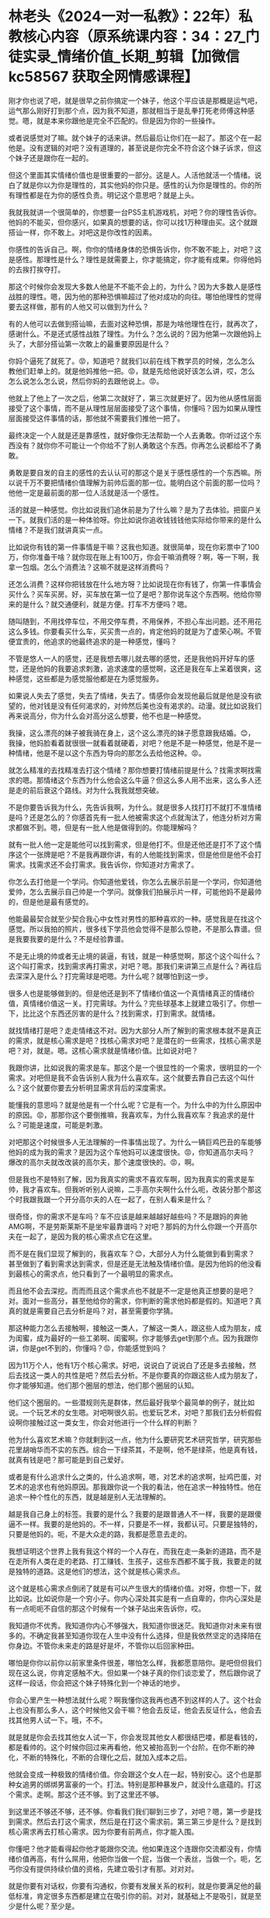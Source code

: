 # 林老头《2024一对一私教》：22年）私教核心内容（原系统课内容：34：27_门徒实录_情绪价值_长期_剪辑【加微信 kc58567 获取全网情感课程】

刚才你也说了吧，就是很早之前你搞定一个妹子，他这个平应该是那概是运气吧，运气那么刚好打到那个点，因为我不知道，那就相当于是乱拳打死老师傅这种感觉。嗯，就是本来你跟他是完全不匹配的。但是因为你的一些操作。

或者说感觉对了嘛。就个妹子的话来讲。然后最后让你们在一起了。那这个在一起他是。没有逻辑的对吧？没有道理的，甚至说是你完全不符合这个妹子诉求，但这个妹子还是跟你在一起的。

但这个里面其实情绪价值也是很重要的一部分。这是人。人活他就活一个情绪。说白了就是你以为你是理性的，其实他妈的你只是。感性的认为你是理性的。你的所有理性都是在为你的感性负责。明记这个意思吧？就是上头。

我就我就讲一个很简单的，你想要一台PS5主机游戏机，对吧？你的理性告诉你。他妈的不能买，但你感兴，如果真的想要的话，你可以找1万种理由买。这个就跟搭讪一样，你不敢上。对吧这是你改性的因素。

你感性的告诉自己。啊，你你的情绪身体的恐惧告诉你，你不敢不能上，对吧？这是感性。那理性是什么？理性是就需要上，你才能搞定，你才能有成果。你得他妈的去挨打挨夺打。

那这个时候你会发现大多数人他是不不能不会上的，为什么？因为大多数人是感性战胜的理性。嗯，因为他的那种恐惧嘛超过了他对成功的向往。哪怕他理性的觉得要去这样做，那有的人他又可以做到为什么？

有的人他可以去做到搭讪嘛，去面对这种恐惧，那是为啥他理性在行，就再次了，感谢什么。不是还式感性战胜了理性。为什么？怎么说的？因为他第一次跟他妈上头了，大部分搭讪第一次敢上的最重要原因是什么？

你妈个逼死了就死了。😡，知道吧？就我们以前在线下教学员的时候，怎么怎么教他们赶单上的。就是他妈推他一把。😡，就是先给他说好该怎么讲，哎，怎么怎么说怎么怎么说，然后你妈的去跟他说上。😡。

他就上了他上了一次之后，他第二次就好了，第三次就更好了。因为他从感性层面接受了这个事情，而不是从理性层层面接受了这个事情，你懂吗？因为如果从理性层面接受这件事情的话，那他就不需要我们推他一把了。

最终决定一个人就是还是靠感性，就好像你无法帮助一个人去勇敢。你听过这个东西没有？就你你不可能让一个你给不了别人勇敢这个东西。你再怎么说都给不了勇敢。

勇敢是要自发的自主的感性的去认认可的那这个是关于感性感性的一个东西嘛。所以说千万不要把情绪价值理解为前帅后面的那一位。能明白这个前面的那一位吗？他他一定是最前面的那一位人活就是活一个感性。

活的就是一种感觉。你比如说我们追休前是为了什么嘛？是为了去体验。把窗户关一下。就我们活的是一种体验呀。你比如说你追收钱钱钱他实际给你带来的是什么情绪？不是我们就讲真实一点。

比如说你有钱的第一件事情是干嘛？这我也知道。就很简单，现在你彩票中了100万，你你准备干啥？就你现在账上有100万，你会干嘛消费呀？啊，等一下啊，我拿一包烟。怎么个消费法？这嘛不就是这样消费吗？

还怎么消费？这样你把钱放在什么地方呀？比如说现在你有钱了，你第一件事情会买什么？买车买房。好，买车放在第一位了是吧？那你说车这个东西啊。他给你带来的是什么？就交通便利，就是方便。打车不方便吗？嗯。

随叫随到，不用找停车位，不用交停车费，不用保养，不担心车出问题。还不用花这么多钱。你要看买什么车，买买贵一点的，肯定他妈的就是为了虚荣心啊。不管便宜贵的，他追求的他最终追求的是一种感觉，懂吗？

不管是悠人一人的感觉，还是我想去哪儿就去哪的感觉，还是我他妈开好车的感觉，还是他妈的我要追求刺激，追求速度的感觉啊，这还是我在车上呆着很爽，这种感觉，这些都是为感觉服他都是在为感觉服务。

如果说人失去了感觉，失去了情绪，失去了。情感你会发现他最后就是他是没有欲望的，他对钱是没有任何渴求的，对帅然后美也没有渴求的。动漫。就比如说我们再来说高分，你为什么会对高分这么想要，他不也是一种感觉。

我操，这么漂亮的妹子被我骑在身上，这个这么漂亮的妹子愿意跟我结婚。😊，我操，他妈脸看着就很很一就看着就硬着，对吧？他是不是一种感觉，他是不是一种情绪，他是不是以这个东西为导向的那怎么去给他这种。😡。

就怎么精准的去找精准去打这个情绪？那你想要打情绪前提是什么？找需求啊找需求的嗯。那情绪这个东西为什么他会这么牛逼？但这么多人用不出来，这么多人还是走的前后衰这个路线。对为什么我我就想突破。

不是你要告诉我为什么，先告诉我啊，为什么。就是很多人找打打不就打不准情绪是吗？还是怎么的？你感首先有一批人他被需求这个点就淘汰了，他连分析对方需求都做不到。嗯，但是有一批人他是做得到的。你能理解吗？

就有一批人他一定是能他可以找到需求，但是他打不。但是还他还是打不了这个情序这个一张牌是吧？不是我再跟你讲，有的人他能找到需求，但是他但是他不会打需求。找需求还不会打需求。我告诉你，你知道对方需求了。

你怎么去打他是一个学问。你知道他爱钱，你怎么去展示前是一个学问，你知道他爱帅，怎么去展示自己帅是一个学问。就像我们拍展示片一样，可能他妈不是最帅的，但是他是最有感觉的。

他能最最契合就至少契合我心中女性对男性的那种喜欢的一种。感觉我是在找这个感觉。所以我拍的照片，很多线下学员他会觉得不是那么惊艳，不是那么靠谱。但是我要我要的是什么？不是经验靠谱。

不是无止境的帅或者无止境的装逼，有钱，就是一种感觉啊，那这个这个叫什么？这个叫打需求，找到需求再打需求，对吧？嗯。那我们来讲第三点是什么？再往后去深深入是什么？打完需球是吧嗯。为什么呢？就哪怕到这一步。

很多人也是能够做到的。但是他还是到不了情绪价值这一个真情绪真正的情绪价值，真情绪价值这一关。打完需球。为什么？完些球基本上就建立吸引了。你想一下，比比这个东西还厉害的是什么？找到需求，打到需求。就情绪。

就找情绪打是吧？走走情绪这不对。因为大部分人所了解到的需求根本就不是真正的需求，就是核心需求是吧？找核心需求对吧？是潜在的一些需求，找核心需求是吧？对，就是。嗯。这核心需求就是情绪价值。比如说对吧？

我跟你讲，比如说我的需求是车。那这个是一个很显性的一个需求，很明显的一个需求。对吧但是我不会告诉别人我为什么喜欢车。这个就要去靠自己去这个叫什么？这个就要你要去分析明显需求背后的深度需求。

能懂我的意思吗？就是他是有一个什么呢？它是有一个。为什么中的为什么原因中的原因。😡，那那你这个要倒推嘛，我喜欢车，为什么我喜欢车？我追求的是什么？可能是速度，可能是刺激。

对吧那这个时候很多人无法理解的一件事情出现了。为什么一辆巨鸡巴丑的车能够他妈的成为我的需求？是因为这个车他妈可以速度很快。😡，你知道高尔夫吗？爆改的高尔夫就改改装的高尔夫，那个速度很快的。😡，啊。

但是我也不是特别了解，因为我真实的需求不喜欢车啊，因为我真实的需求是车帅，我才喜欢车。但我听听别人说嘛，二手高尔夫啊什么什么呃，改装分那个那这个时我跟我跟一个开分高尔夫的人在一起了，在别人看来是什么？

很奇怪，你的需求不是车吗？车不应该是越来越越好越些吗？不是跟妈的奔驰AMG啊，不是劳斯莱斯不是坐牢最靠谱吗？对吧？那妈的为什么你跟一个开高尔夫在一起了，是因为我的核心需求点它在这里。

而不是在我们显现了解到的，我喜欢车？😊，大部分人为什么能做到看到需求？甚至做到了看到需求达到需求，但是还是无法触及情绪价值。是因为他妈的他没看到最核心的需求点，他只看到了一个最明显的需求点。

而且他不会去深挖。而而而且这个需求点也不就是不一定是他真正想要的是吧？对。面对一些高分，甚至他给你的需求，你判断的需求他妈都是假的。知道吧？真真的就是需要自己去分析是吗？对，甚至需要你学猜。

那这种能力怎么去接触啊，接触这一类人，了解这一类人，跟这些人成为朋友，成为闺蜜，成为最好的一些工弟啊、闺蜜啊。你才能够去get到那个点。因为我跟你讲，你是get不到的，你懂吗？😡，你能感觉到吗？

因为11万个人，他有1万个核心需求。好吧，说说白了说说白了还是多去接触，然后去找这一类人的共性是吧？然后去分析。不是你要真的你跟这些人成为朋友了，你才能够知道。他们那个圈层的想法，他们那个圈层的认知。

他们这个圈层的。一些潜规则先是群体，然后最好我举个最简单的例子，就比如说。一个玩艺术的女生嗯。对吧啊很久前。也爱玩艺术，对吧？那我们去分析假假设啊你接触过这一类女生，你会对他进行一个什么样的判断？

他为什么喜欢艺术嘛？你就剩到这一点，他为什么要研究艺术研究哲学，研究那些花里胡哨华而不实的东西。综合一下绿茶其，不是啊，他不是绿茶，他是真有钱，就真有钱是吧？那可能是到自己爱好。

或者是有什么追求什么之类的，什么追求啊，嗯，对艺术的追求啊，扯鸡巴蛋，对艺术的追求也有他妈原因。那我跟你说一个我的看法，他在追求一种独特性。他在追求一种个性化的东西，就是越是别人无法理解的。

越是我自己身上的标签。我要的是什么？我要的是跟普通人不一样，我要的是跟傻逼不一样。我要的是他妈的。不一样，只要是不一样，我都认可。只要是独特的，只要是他妈的。呃，不是大众走的路，我都是愿意去走的。

我想证明这个世界上我有我这个样的一个人存在，而我在走一条新的道路，而不是在走所有人类在走的老路、打工赚钱、生孩子，这些东西都不属于我，我要走的就是独特的道路。这是他们的想法，这个就是核心需求点。

这个就是核心需求点倒闭了就是有可以产生很大的情绪价值。对呀，你想一下，就比如说。比如说你是一个穷小子。你内心深处其实是有一点自卑的，你内心深处是有一点呃呃不自信的那这个时候有一个妹子站出来告诉你，哎。

我知道你不优秀。我知道你内心不够强大，我知道你很迷茫。我知道你对未来有很多的。不确定我甚至知道你现在人生中没有什么选择，但是我依然坚定的选择陪在你身边。不管你未来走的路是好是坏，不管你以后回家种田。

哪怕是你你以前你以前家里条件很差，哪怕怎么样，我都愿意陪你。是吧但但我们现在这么说，你肯定感触不大。但如果一个妹子真的你们谈恋爱了，然后跟你说了这样一段话，你会把这个妹子特殊化到一个神话的地步。

你会心里产生一种想法就什么呢？啊我懂你这我再也遇不到这样的人了。这个社会上也没有那么多人，这个时候他又会干嘛？他会去反证，他会去反证什么，他会去找其他男人试一下。哦，不不。

就是就是你会去找其他女人试一下，你会发现其他女人都很结巴喽，都是看钱的，都是看帅的。这个时候你回过来再看他，他又被抬高到一个台阶。在你不断的神化，不断的特殊化，不断的合理化之后，就加入成本之后。

他就会变成一种极致的情绪价值。你会跟这个女人在一起，特别安心。这个也是那种女追男的绑绑男富豪的一个。打法。特别是那种暴发户，就没什么底蕴的。打这个需求。走啊。那这个还不够。到了这里还不够。

到这里还不够还不够，还不够。你看我们我们聊到三步了，对吧？嗯，第一步是找到需求。然后去打这个需求，然后是在打这个需求前。第三第三步是什么？是找到核心需求再去打核心需求。因为你要有前两点，你才能入围。

你懂吧？他才能看得起你他才能跟你交流。他如果连这个连跟你交流都没有，你情绪价值再高，有什么屌用，他把你当做一个屁，当做一个表丝，当做一个。呃，乞丐你没有提供持续价值的资格，先建立吸引才有那。对对对。

就是你要有对话权，你要有沟通权，你要有发展关系的权利，就是你要满足他的最低标准，肯定很多东西都是建立在吸引你的前。对对，就基础上不是吸引，就是至少是什么呢？至少是。

